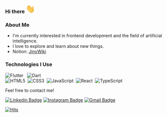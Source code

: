 ### Hi there <img src="https://raw.githubusercontent.com/ABSphreak/ABSphreak/master/gifs/Hi.gif" width="30px">

### About Me
- I'm currently interested in frontend development and the field of artificial intelligence.
- I love to explore and learn about new things.
- Notion: [JinyWiki](https://jinyshin.notion.site/JinyWiki-4c86c7bf84f242c8ae8075e02d0cca7b?pvs=4)

### Technologies I Use
![Flutter](https://img.shields.io/badge/Flutter-02569B.svg?&style=flat&logo=flutter&logoColor=white) &nbsp;
![Dart](https://img.shields.io/badge/Dart-%230175C2.svg?&style=flat&logo=dart&logoColor=white) &nbsp;\
![HTML5](https://img.shields.io/badge/HTML5-E34F26.svg?&style=flat&logo=html5&logoColor=white)&nbsp;
![CSS3](https://img.shields.io/badge/CSS3-%231572B6.svg?&style=flat&logo=css3&logoColor=white)&nbsp;
![JavaScript](https://img.shields.io/badge/Javascript-F7DF1E.svg?&style=flat&logo=Javascript&logoColor=white)&nbsp;
![React](https://img.shields.io/badge/React-61DAFB.svg?&style=flat&logo=React&logoColor=white)&nbsp;
![TypeScript](https://img.shields.io/badge/Typescript-%23007ACC.svg?&style=flat&logo=typescript&logoColor=white)&nbsp;

Feel free to contact me!

[![Linkedin Badge](https://img.shields.io/badge/-LinkedIn-blue?style=flat-square&logo=Linkedin&logoColor=white&link=https://www.linkedin.com/in/jinyoung-shin/)](https://www.linkedin.com/in/jinyoung-shin/) 
[![Instagram Badge](https://img.shields.io/badge/-Instagram-dd2a7b?style=flat-square&logo=instagram&logoColor=white&link=https://www.instagram.com/jinyshin/)](https://www.instagram.com/jinyshin/) 
[![Gmail Badge](https://img.shields.io/badge/-Gmail-d14836?style=flat-square&logo=Gmail&logoColor=white&link=mailto:iwbm312@gmail.com)](mailto:iwbm312@gmail.com)

[![Hits](https://hits.seeyoufarm.com/api/count/incr/badge.svg?url=https%3A%2F%2Fgithub.com%2FJjinyshin&count_bg=%232B80FF&title_bg=%23454545&icon=&icon_color=%23E7E7E7&title=hits&edge_flat=false)](https://hits.seeyoufarm.com)
